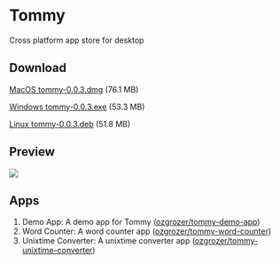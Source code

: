 # Tommy

Cross platform app store for desktop

## Download

[MacOS tommy-0.0.3.dmg](https://github.com/ozgrozer/tommy/releases/download/v0.0.3/tommy-0.0.3.dmg) (76.1 MB)

[Windows tommy-0.0.3.exe](https://github.com/ozgrozer/tommy/releases/download/v0.0.3/tommy-0.0.3.exe) (53.3 MB)

[Linux tommy-0.0.3.deb](https://github.com/ozgrozer/tommy/releases/download/v0.0.3/tommy-0.0.3.deb) (51.8 MB)

## Preview

![](./preview/4.gif)

## Apps

1. Demo App: A demo app for Tommy ([ozgrozer/tommy-demo-app](https://github.com/ozgrozer/tommy-demo-app))
2. Word Counter: A word counter app ([ozgrozer/tommy-word-counter](https://github.com/ozgrozer/tommy-word-counter))
3. Unixtime Converter: A unixtime converter app ([ozgrozer/tommy-unixtime-converter](https://github.com/ozgrozer/tommy-unixtime-converter))
